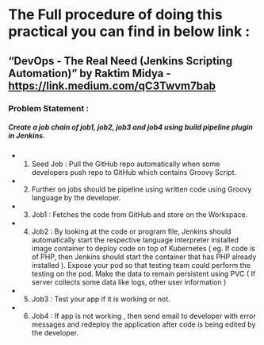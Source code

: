 # The Full procedure of doing this practical you can find in below link :

## “DevOps - The Real Need (Jenkins Scripting Automation)” by Raktim Midya - https://link.medium.com/qC3Twvm7bab

### Problem Statement :

##### Create a job chain of job1, job2, job3 and job4 using build pipeline plugin in Jenkins.
- 1. Seed Job : Pull the GitHub repo automatically when some developers push repo to GitHub which contains Groovy Script.
- 2. Further on jobs should be pipeline using written code using Groovy language by the developer.
- 3. Job1 : Fetches the code from GitHub and store on the Workspace.
- 4. Job2 :
By looking at the code or program file, Jenkins should automatically start the respective language interpreter installed image container to deploy code on top of Kubernetes ( eg. If code is of PHP, then Jenkins should start the container that has PHP already installed ).
Expose your pod so that testing team could perform the testing on the pod.
Make the data to remain persistent using PVC ( If server collects some data like logs, other user information )
- 5. Job3 : Test your app if it is working or not.
- 6. Job4 : If app is not working , then send email to developer with error messages and redeploy the application after code is being edited by the developer.
